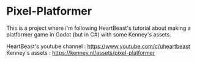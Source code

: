 # Pixel-Platformer
This is a project where i'm following HeartBeast's tutorial about making a platformer game in Godot (but in C#) with some Kenney's assets.

HeartBeast's youtube channel : https://www.youtube.com/c/uheartbeast
Kenney's assets : https://kenney.nl/assets/pixel-platformer
